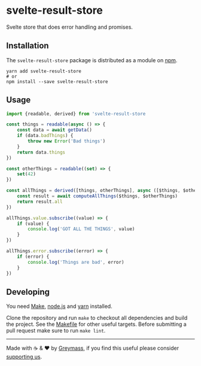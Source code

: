 svelte-result-store
===================

Svelte store that does error handling and promises.

## Installation

The `svelte-result-store` package is distributed as a module on [npm](https://www.npmjs.com/package/svelte-result-store).

```
yarn add svelte-result-store
# or
npm install --save svelte-result-store
```

## Usage

```ts
import {readable, derived} from 'svelte-result-store

const things = readable(async () => {
    const data = await getData()
    if (data.badThings) {
        throw new Error('Bad things')
    }
    return data.things
})

const otherThings = readable((set) => {
    set(42)
})

const allThings = derived([things, otherThings], async ([$things, $otherThings]) => {
    const result = await computeAllThings($things, $otherThings)
    return result.all
})

allThings.value.subscribe((value) => {
    if (value) {
        console.log('GOT ALL THE THINGS', value)
    }
})

allThings.error.subscribe((error) => {
    if (error) {
        console.log('Things are bad', error)
    }
})
```

## Developing

You need [Make](https://www.gnu.org/software/make/), [node.js](https://nodejs.org/en/) and [yarn](https://classic.yarnpkg.com/en/docs/install) installed.

Clone the repository and run `make` to checkout all dependencies and build the project. See the [Makefile](./Makefile) for other useful targets. Before submitting a pull request make sure to run `make lint`.

---

Made with ☕️ & ❤️ by [Greymass](https://greymass.com), if you find this useful please consider [supporting us](https://greymass.com/support-us).
